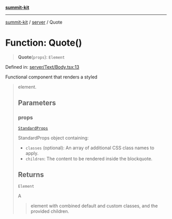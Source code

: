 [**summit-kit**](../../README.md)

***

[summit-kit](../../modules.md) / [server](../README.md) / Quote

# Function: Quote()

> **Quote**(`props`): `Element`

Defined in: [server/Text/Body.tsx:13](https://github.com/andrewgremlich/summit-kit/blob/adffe9c503dd434886950f3b1241a09968b48b42/src/react/server/Text/Body.tsx#L13)

Functional component that renders a styled <blockquote> element.

## Parameters

### props

[`StandardProps`](../type-aliases/StandardProps.md)

StandardProps object containing:
  - `classes` (optional): An array of additional CSS class names to apply.
  - `children`: The content to be rendered inside the blockquote.

## Returns

`Element`

A <blockquote> element with combined default and custom classes, and the provided children.
